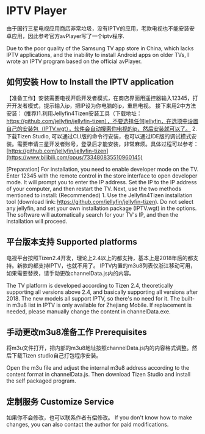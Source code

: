 # IPTV Player

由于国行三星电视应用商店非常垃圾，没有IPTV的应用，老款电视也不能安装安卓应用，因此参考官方avPlayer写了一个iptv程序.

Due to the poor quality of the Samsung TV app store in China, which lacks IPTV applications, and the inability to install Android apps on older TVs, I wrote an IPTV program based on the official avPlayer.

## 如何安装 How to Install the IPTV application

【准备工作】安装需要电视开启开发者模式，在商店界面用遥控器输入12345，打开开发者模式，提示输入ip，把IP设为你电脑的ip，重启电视。
接下来用2中方法安装：
(推荐)1.利用Jellyfin4Tizen安装工具（下载地址：https://github.com/jellyfin/jellyfin-tizen），不要选择任何jellyfin，在选项中设置自己的安装包（IPTV.wgt），软件会自动搜索你电视的ip，然后安装就可以了。
2.下载Tizen Studio, 可以通过CLI版的命令行安装，也可以通过IDE版的调试模式安装。需要申请三星开发者账号，登录后才能安装，非常麻烦。具体过程可以参考：[https://github.com/jellyfin/jellyfin-tizen](https://www.bilibili.com/opus/733480835510960145)

[Preparation] For installation, you need to enable developer mode on the TV. Enter 12345 with the remote control in the store interface to open developer mode. It will prompt you to enter the IP address. Set the IP to the IP address of your computer, and then restart the TV.
Next, use the two methods mentioned to install:
(Recommended) 1. Use the Jellyfin4Tizen installation tool (download link: https://github.com/jellyfin/jellyfin-tizen). Do not select any jellyfin, and set your own installation package (IPTV.wgt) in the options. The software will automatically search for your TV's IP, and then the installation will proceed.

## 平台版本支持 Supported platforms

电视平台按照Tizen2.4开发，理论上2.4以上的都支持，基本上是2018年后的都支持。新款的都支持IPTV，也就不用了。
IPTV内置的m3u8列表仅浙江移动可用，如果需要替换，请手动更改channelData.js内的内容。

The TV platform is developed according to Tizen 2.4, theoretically supporting all versions above 2.4, and basically supporting all versions after 2018. The new models all support IPTV, so there's no need for it.
The built-in m3u8 list in IPTV is only available for Zhejiang Mobile. If replacement is needed, please manually change the content in channelData.exe.

## 手动更改m3u8准备工作 Prerequisites

将m3u文件打开，把内部的m3u8地址按照channelData.js内的内容格式调整。然后下载Tizen studio自己打包程序安装。

Open the m3u file and adjust the internal m3u8 address according to the content format in channelData.js. Then download Tizen Studio and install the self packaged program.

## 定制服务 Customize Service

如果你不会修改，也可以联系作者有偿修改。
If you don't know how to make changes, you can also contact the author for paid modifications.


